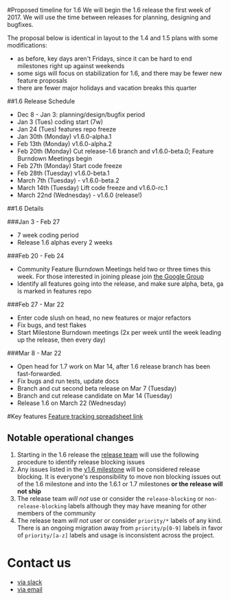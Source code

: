 #Proposed timeline for 1.6
We will begin the 1.6 release the first week of 2017.
We will use the time between releases for planning, designing and bugfixes.

The proposal below is identical in layout to the 1.4 and 1.5 plans with some
modifications:
- as before, key days aren't Fridays, since it can be hard to end milestones right up against weekends
- some sigs will focus on stabilization for 1.6, and there may be fewer new
  feature proposals
- there are fewer major holidays and vacation breaks this quarter 

##1.6 Release Schedule
- Dec 8 - Jan 3: planning/design/bugfix period
- Jan 3 (Tues) coding start (7w)
- Jan 24 (Tues) features repo freeze
- Jan 30th (Monday) v1.6.0-alpha.1
- Feb 13th (Monday) v1.6.0-alpha.2
- Feb 20th (Monday) Cut release-1.6 branch and v1.6.0-beta.0; Feature Burndown Meetings begin
- Feb 27th (Monday) Start code freeze
- Feb 28th (Tuesday) v1.6.0-beta.1
- March 7th (Tuesday) - v1.6.0-beta.2
- March 14th (Tuesday) Lift code freeze and v1.6.0-rc.1
- March 22nd (Wednesday) - v1.6.0 (release!)

##1.6 Details

###Jan 3 - Feb 27
- 7 week coding period
- Release 1.6 alphas every 2 weeks

###Feb 20 - Feb 24
- Community Feature Burndown Meetings held two or three times this week. For those interested in joining please
  join [the Google Group](https://groups.google.com/forum/#!forum/kubernetes-milestone-burndown)
- Identify all features going into the release, and make sure alpha, beta, ga is
  marked in features repo

###Feb 27 - Mar 22
- Enter code slush on head, no new features or major refactors
- Fix bugs, and test flakes
- Start Milestone Burndown meetings (2x per week until the week leading up the
  release, then every day)

###Mar 8 - Mar 22
- Open head for 1.7 work on Mar 14, after 1.6 release branch has been fast-forwarded.
- Fix bugs and run tests, update docs
- Branch and cut second beta release on Mar 7 (Tuesday)
- Branch and cut release candidate on Mar 14 (Tuesday)
- Release 1.6 on March 22 (Wednesday)


#Key features
[Feature tracking spreadsheet
link](https://docs.google.com/spreadsheets/d/1nspIeRVNjAQHRslHQD1-6gPv99OcYZLMezrBe3Pfhhg/edit#gid=0)

## Notable operational changes

1. Starting in the 1.6 release the [release team](https://github.com/kubernetes/features/blob/master/release-1.6/release_team.md)
  will use the following procedure to identify release blocking issues
  1. Any issues listed in the [v1.6 milestone](https://github.com/kubernetes/kubernetes/issues?utf8=%E2%9C%93&q=is%3Aissue%20is%3Aopen%20milestone%3Av1.6)
     will be considered release blocking. It is everyone's responsibility to move non blocking issues out of the 1.6 milestone and into the 1.6.1 or 1.7
     milestones **or the release will not ship**
  1. The release team *will not* use or consider the `release-blocking` or `non-release-blocking` labels although they may have meaning
     for other members of the community
  1. The release team *will not* user or consider `priority/*` labels of any kind. There is an ongoing migration away from `priority/p[0-9]` labels
     in favor of `priority/[a-z]` labels and usage is inconsistent across the project.

# Contact us
- [via slack](https://kubernetes.slack.com/messages/k8s-release/)
- [via email](kubernetes-release@googlegroups.com)
